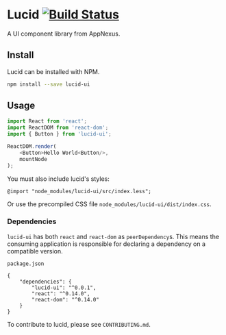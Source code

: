 # Lucid [![Build Status](https://travis-ci.org/appnexus/lucid.svg?branch=master)](https://travis-ci.org/appnexus/lucid)

A UI component library from AppNexus.

## Install

Lucid can be installed with NPM.

```bash
npm install --save lucid-ui
```

## Usage

```javascript
import React from 'react';
import ReactDOM from 'react-dom';
import { Button } from 'lucid-ui';

ReactDOM.render(
	<Button>Hello World<Button/>,
	mountNode
);
```

You must also include lucid's styles:

```less
@import "node_modules/lucid-ui/src/index.less";
```

Or use the precompiled CSS file `node_modules/lucid-ui/dist/index.css`.

### Dependencies

`lucid-ui` has both `react` and `react-dom` as `peerDependency`s. This means
the consuming application is responsible for declaring a dependency on a
compatible version.

```
package.json

{
	"dependencies": {
		"lucid-ui": "^0.0.1",
		"react": "^0.14.0",
		"react-dom": "^0.14.0"
	}
}
```

To contribute to lucid, please see `CONTRIBUTING.md`.
